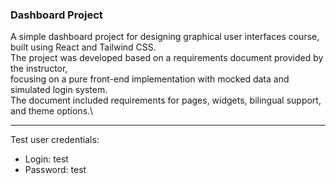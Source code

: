 ### Dashboard Project
A simple dashboard project for designing graphical user interfaces course, built using React and Tailwind CSS.\
The project was developed based on a requirements document provided by the instructor,\
focusing on a pure front-end implementation with mocked data and simulated login system.\
The document included requirements for pages, widgets, bilingual support, and theme options.\

---

Test user credentials:
* Login: test
* Password: test
